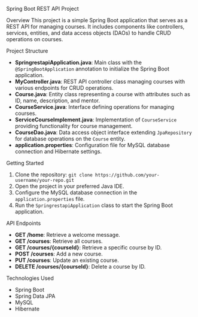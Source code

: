 

Spring Boot REST API Project

Overview
This project is a simple Spring Boot application that serves as a REST API for managing courses. It includes components like controllers, services, entities, and data access objects (DAOs) to handle CRUD operations on courses.

Project Structure
- **SpringrestapiApplication.java**: Main class with the `@SpringBootApplication` annotation to initialize the Spring Boot application.
- **MyController.java**: REST API controller class managing courses with various endpoints for CRUD operations.
- **Course.java**: Entity class representing a course with attributes such as ID, name, description, and mentor.
- **CourseService.java**: Interface defining operations for managing courses.
- **ServiceCourseImplement.java**: Implementation of `CourseService` providing functionality for course management.
- **CourseDao.java**: Data access object interface extending `JpaRepository` for database operations on the `Course` entity.
- **application.properties**: Configuration file for MySQL database connection and Hibernate settings.

Getting Started
1. Clone the repository: `git clone https://github.com/your-username/your-repo.git`
2. Open the project in your preferred Java IDE.
3. Configure the MySQL database connection in the `application.properties` file.
4. Run the `SpringrestapiApplication` class to start the Spring Boot application.

API Endpoints
- **GET /home**: Retrieve a welcome message.
- **GET /courses**: Retrieve all courses.
- **GET /courses/{courseId}**: Retrieve a specific course by ID.
- **POST /courses**: Add a new course.
- **PUT /courses**: Update an existing course.
- **DELETE /courses/{courseId}**: Delete a course by ID.

Technologies Used
- Spring Boot
- Spring Data JPA
- MySQL
- Hibernate
